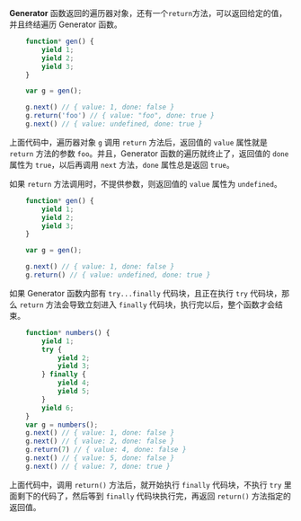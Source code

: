 **Generator** 函数返回的遍历器对象，还有一个`return`方法，可以返回给定的值，并且终结遍历 Generator 函数。
```javascript
    function* gen() {
        yield 1;
        yield 2;
        yield 3;
    }

    var g = gen();

    g.next() // { value: 1, done: false }
    g.return('foo') // { value: "foo", done: true }
    g.next() // { value: undefined, done: true }
```
上面代码中，遍历器对象 `g` 调用 `return` 方法后，返回值的 `value` 属性就是 `return` 方法的参数 `foo`。并且，Generator 函数的遍历就终止了，返回值的 `done` 属性为 `true`，以后再调用 `next` 方法，`done` 属性总是返回 `true`。

如果 `return` 方法调用时，不提供参数，则返回值的 `value` 属性为 `undefined`。
```javascript
    function* gen() {
        yield 1;
        yield 2;
        yield 3;
    }

    var g = gen();

    g.next() // { value: 1, done: false }
    g.return() // { value: undefined, done: true }
```
如果 Generator 函数内部有 `try...finally` 代码块，且正在执行 `try` 代码块，那么 `return` 方法会导致立刻进入 `finally` 代码块，执行完以后，整个函数才会结束。
```javascript
    function* numbers() {
        yield 1;
        try {
            yield 2;
            yield 3;
        } finally {
            yield 4;
            yield 5;
        }
        yield 6;
    }
    var g = numbers();
    g.next() // { value: 1, done: false }
    g.next() // { value: 2, done: false }
    g.return(7) // { value: 4, done: false }
    g.next() // { value: 5, done: false }
    g.next() // { value: 7, done: true }
```
上面代码中，调用 `return()` 方法后，就开始执行 `finally` 代码块，不执行 `try` 里面剩下的代码了，然后等到 `finally` 代码块执行完，再返回 `return()` 方法指定的返回值。